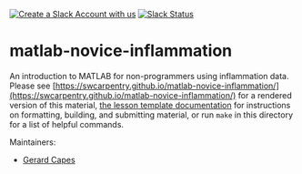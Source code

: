 [![Create a Slack Account with us](https://img.shields.io/badge/Create_Slack_Account-The_Carpentries-071159.svg)](https://swc-slack-invite.herokuapp.com/)
[![Slack Status](https://img.shields.io/badge/Slack_Channel-swc--matlab-E01563.svg)](https://swcarpentry.slack.com/messages/C9Y6HRS0P)

# matlab-novice-inflammation

An introduction to MATLAB for non-programmers using inflammation data.
Please see [https://swcarpentry.github.io/matlab-novice-inflammation/](https://swcarpentry.github.io/matlab-novice-inflammation/) for a rendered version of this material,
[the lesson template documentation][lesson-example]
for instructions on formatting, building, and submitting material,
or run `make` in this directory for a list of helpful commands.

Maintainers:

- [Gerard Capes][capes_gerard]

[lesson-example]: https://carpentries.github.io/lesson-example
[capes_gerard]: https://software-carpentry.org/team/#capes_gerard



